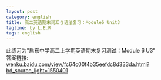 ```yaml
---
layout: post
category: english
title: 高二英语期末词汇与语法复习：Module6 Unit3
tagline: by L.E.R
tags: english
---
```

此练习为"启东中学高二上学期英语期末复习测试：Module 6 U3"  
答案链接:  
[wenku.baidu.com/view/fc64c00f4b35eefdc8d333da.html?bd_source_light=1550401](http://wenku.baidu.com/view/fc64c00f4b35eefdc8d333da.html?bd_source_light=1550401)
